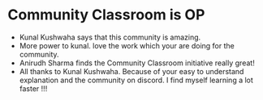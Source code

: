 # Community Classroom is OP

- Kunal Kushwaha says that this community is amazing.
- More power to kunal. love the work which your are doing for the community.
- Anirudh Sharma finds the Community Classroom initiative really great!
- All thanks to Kunal Kushwaha. Because of your easy to understand explanation and the community on discord. I find myself learning a lot faster !!!

